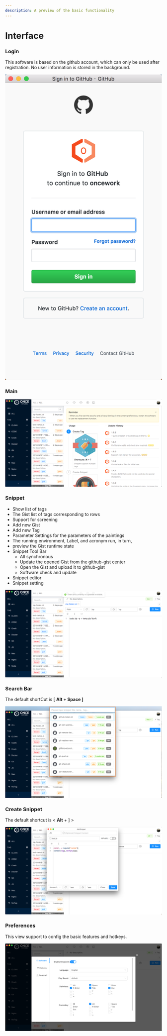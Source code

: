 ```yaml
---
description: A preview of the basic functionality
---
```


# Interface

###  Login

This software is based on the github account, which can only be used after registration. No user information is stored in the background.

![](../.gitbook/assets/login-sign-in.png)

### Main

![](../.gitbook/assets/snipaste_2018-09-27_15-22-47.png)

###  Snippet

* Show list of tags
*  The Gist list of tags corresponding to rows
  * Support for screening
  * Add new Gist
  * Add new Tag
*  Parameter Settings for the parameters of the paintings
  * The running environment, Label, and acronym run, in turn, 
  * preview the Gist runtime state
* Snippet Tool Bar
  * All synchronous
  * Update the opened Gist from the github-gist center
  * Open the Gist and upload it to github-gist
  * Software check and update
* Snippet editor
* Snippet setting

![](../.gitbook/assets/snipaste_2018-09-27_15-22-38.png)

### Search Bar

The default shortCut is \[ **Alt + Space \]**

![](../.gitbook/assets/search-bar.png)

### Create Snippet

The default shortcut is &lt; **Alt** + \] &gt;

![](../.gitbook/assets/create-snippet.png)

### Preferences

This view support to config the basic features and hotkeys.

![](../.gitbook/assets/preferences.png)

